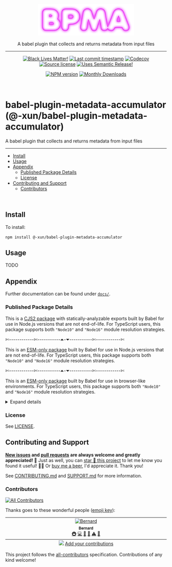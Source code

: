 <!-- symbiote-template-region-start 1 -->

<p align="center" width="100%">
  <img width="300" src="https://raw.githubusercontent.com/Xunnamius/babel-plugin-metadata-accumulator/refs/heads/main/logo.png">
</p>

<p align="center" width="100%">
<!-- symbiote-template-region-end -->
A babel plugin that collects and returns metadata from input files
<!-- symbiote-template-region-start 2 -->
</p>

<hr />

<div align="center">

[![Black Lives Matter!][x-badge-blm-image]][x-badge-blm-link]
[![Last commit timestamp][x-badge-lastcommit-image]][x-badge-repo-link]
[![Codecov][x-badge-codecov-image]][x-badge-codecov-link]
[![Source license][x-badge-license-image]][x-badge-license-link]
[![Uses Semantic Release!][x-badge-semanticrelease-image]][x-badge-semanticrelease-link]

[![NPM version][x-badge-npm-image]][x-badge-npm-link]
[![Monthly Downloads][x-badge-downloads-image]][x-badge-downloads-link]

</div>

<br />

# babel-plugin-metadata-accumulator (@-xun/babel-plugin-metadata-accumulator)

<!-- symbiote-template-region-end -->

A babel plugin that collects and returns metadata from input files

<!-- symbiote-template-region-start 3 -->

---

<!-- remark-ignore-start -->
<!-- symbiote-template-region-end -->
<!-- START doctoc generated TOC please keep comment here to allow auto update -->
<!-- DON'T EDIT THIS SECTION, INSTEAD RE-RUN doctoc TO UPDATE -->

- [Install](#install)
- [Usage](#usage)
- [Appendix](#appendix)
  - [Published Package Details](#published-package-details)
  - [License](#license)
- [Contributing and Support](#contributing-and-support)
  - [Contributors](#contributors)

<!-- END doctoc generated TOC please keep comment here to allow auto update -->
<!-- symbiote-template-region-start 4 -->
<!-- remark-ignore-end -->

<br />

## Install

<!-- symbiote-template-region-end -->

To install:

```shell
npm install @-xun/babel-plugin-metadata-accumulator
```

## Usage

<!-- TODO -->

TODO

<!-- symbiote-template-region-start 5 -->

## Appendix

<!-- symbiote-template-region-end -->

Further documentation can be found under [`docs/`][x-repo-docs].

<!-- TODO: additional appendix sections here -->
<!-- symbiote-template-region-start 6 -->

### Published Package Details

<!-- TODO: choose one of the following and --✄--delete--✄-- the others: -->

This is a [CJS2 package][x-pkg-cjs-mojito] with statically-analyzable exports
built by Babel for use in Node.js versions that are not end-of-life. For
TypeScript users, this package supports both `"Node10"` and `"Node16"` module
resolution strategies.

✄------------✄-----------⏶-⏷-----------✄------------✄

This is an [ESM-only package][x-pkg-esm-wine] built by Babel for use in Node.js
versions that are not end-of-life. For TypeScript users, this package supports
both `"Node10"` and `"Node16"` module resolution strategies.

✄------------✄-----------⏶-⏷-----------✄------------✄

This is an [ESM-only package][x-pkg-esm-wine] built by Babel for use in
browser-like environments. For TypeScript users, this package supports both
`"Node10"` and `"Node16"` module resolution strategies.

<!-- TODO: choose one of the above and --✄--delete--✄-- the others! -->
<!-- symbiote-template-region-end -->
<!-- TODO: additional package details here -->
<!-- symbiote-template-region-start 7 -->

<details><summary>Expand details</summary>

<!-- TODO: choose one of the following and --✄--delete--✄-- the others: -->

That means both CJS2 (via `require(...)`) and ESM (via `import { ... } from ...`
or `await import(...)`) source will load this package from the same entry points
when using Node. This has several benefits, the foremost being: less code
shipped/smaller package size, avoiding [dual package
hazard][x-pkg-dual-package-hazard] entirely, distributables are not
packed/bundled/uglified, a drastically less complex build process, and CJS
consumers aren't shafted.

✄------------✄-----------⏶-⏷-----------✄------------✄

That means ESM source will load this package via `import { ... } from ...` or
`await import(...)` and CJS source will load this package via dynamic
`import()`. This has several benefits, the foremost being: less code
shipped/smaller package size, avoiding [dual package
hazard][x-pkg-dual-package-hazard] entirely, distributables are not
packed/bundled/uglified, and a drastically less complex build process.

The glaring downside, which may or may not be relevant, is that CJS consumers
cannot `require()` this package and can only use `import()` in an asynchronous
context. This means, in effect, CJS consumers may not be able to use this
package at all.

<!-- TODO: choose one of the above and --✄--delete--✄-- the others! -->

Each entry point (i.e. `ENTRY`) in [`package.json`'s
`exports[ENTRY]`][x-repo-package-json] object includes one or more [export
conditions][x-pkg-exports-conditions]. These entries may or may not include: an
[`exports[ENTRY].types`][x-pkg-exports-types-key] condition pointing to a type
declaration file for TypeScript and IDEs, a
[`exports[ENTRY].module`][x-pkg-exports-module-key] condition pointing to
(usually ESM) source for Webpack/Rollup, a `exports[ENTRY].node` and/or
`exports[ENTRY].default` condition pointing to (usually CJS2) source for Node.js
`require`/`import` and for browsers and other environments, and [other
conditions][x-pkg-exports-conditions] not enumerated here. Check the
[package.json][x-repo-package-json] file to see which export conditions are
supported.

Note that, regardless of the [`{ "type": "..." }`][x-pkg-type] specified in
[`package.json`][x-repo-package-json], any JavaScript files written in ESM
syntax (including distributables) will always have the `.mjs` extension. Note
also that [`package.json`][x-repo-package-json] may include the
[`sideEffects`][x-pkg-side-effects-key] key, which is almost always `false` for
optimal [tree shaking][x-pkg-tree-shaking] where appropriate.

<!-- symbiote-template-region-end -->
<!-- TODO: additional package details here -->
<!-- symbiote-template-region-start 8 -->

</details>

### License

<!-- symbiote-template-region-end -->

See [LICENSE][x-repo-license].

<!-- TODO: additional license information and/or sections here -->
<!-- symbiote-template-region-start 9 -->

## Contributing and Support

**[New issues][x-repo-choose-new-issue] and [pull requests][x-repo-pr-compare]
are always welcome and greatly appreciated! 🤩** Just as well, you can [star 🌟
this project][x-badge-repo-link] to let me know you found it useful! ✊🏿 Or [buy
me a beer][x-repo-sponsor], I'd appreciate it. Thank you!

See [CONTRIBUTING.md][x-repo-contributing] and [SUPPORT.md][x-repo-support] for
more information.

<!-- symbiote-template-region-end -->
<!-- TODO: additional contribution/support sections here -->
<!-- symbiote-template-region-start 10 -->

### Contributors

<!-- symbiote-template-region-end -->
<!-- symbiote-template-region-start root-package-only -->
<!-- remark-ignore-start -->
<!-- ALL-CONTRIBUTORS-BADGE:START - Do not remove or modify this section -->

[![All Contributors](https://img.shields.io/badge/all_contributors-1-orange.svg?style=flat-square)](#contributors-)

<!-- ALL-CONTRIBUTORS-BADGE:END -->
<!-- remark-ignore-end -->

Thanks goes to these wonderful people ([emoji
key][x-repo-all-contributors-emojis]):

<!-- remark-ignore-start -->
<!-- ALL-CONTRIBUTORS-LIST:START - Do not remove or modify this section -->
<!-- prettier-ignore-start -->
<!-- markdownlint-disable -->

<table>
  <tbody>
    <tr>
      <td align="center" valign="top" width="14.28%"><a href="https://xunn.io/"><img src="https://avatars.githubusercontent.com/u/656017?v=4?s=100" width="100px;" alt="Bernard"/><br /><sub><b>Bernard</b></sub></a><br /><a href="#infra-Xunnamius" title="Infrastructure (Hosting, Build-Tools, etc)">🚇</a> <a href="https://github.com/Xunnamius/babel-plugin-metadata-accumulator/commits?author=Xunnamius" title="Code">💻</a> <a href="https://github.com/Xunnamius/babel-plugin-metadata-accumulator/commits?author=Xunnamius" title="Documentation">📖</a> <a href="#maintenance-Xunnamius" title="Maintenance">🚧</a> <a href="https://github.com/Xunnamius/babel-plugin-metadata-accumulator/commits?author=Xunnamius" title="Tests">⚠️</a> <a href="https://github.com/Xunnamius/babel-plugin-metadata-accumulator/pulls?q=is%3Apr+reviewed-by%3AXunnamius" title="Reviewed Pull Requests">👀</a></td>
    </tr>
  </tbody>
  <tfoot>
    <tr>
      <td align="center" size="13px" colspan="7">
        <img src="https://raw.githubusercontent.com/all-contributors/all-contributors-cli/1b8533af435da9854653492b1327a23a4dbd0a10/assets/logo-small.svg">
          <a href="https://all-contributors.js.org/docs/en/bot/usage">Add your contributions</a>
        </img>
      </td>
    </tr>
  </tfoot>
</table>

<!-- markdownlint-restore -->
<!-- prettier-ignore-end -->
<!-- ALL-CONTRIBUTORS-LIST:END -->
<!-- remark-ignore-end -->

This project follows the [all-contributors][x-repo-all-contributors]
specification. Contributions of any kind welcome!

<!-- symbiote-template-region-end -->
<!-- symbiote-template-region-start workspace-package-only -->
<!-- (section elided by symbiote) -->
<!-- symbiote-template-region-end -->

[x-badge-blm-image]: https://xunn.at/badge-blm 'Join the movement!'
[x-badge-blm-link]: https://xunn.at/donate-blm
[x-badge-codecov-image]:
  https://img.shields.io/codecov/c/github/Xunnamius/babel-plugin-metadata-accumulator/main?style=flat-square&token=HWRIOBAAPW&flag=package.main_root
  'Is this package well-tested?'
[x-badge-codecov-link]:
  https://codecov.io/gh/Xunnamius/babel-plugin-metadata-accumulator
[x-badge-downloads-image]:
  https://img.shields.io/npm/dm/@-xun/babel-plugin-metadata-accumulator?style=flat-square
  'Number of times this package has been downloaded per month'
[x-badge-downloads-link]:
  https://npmtrends.com/@-xun/babel-plugin-metadata-accumulator
[x-badge-lastcommit-image]:
  https://img.shields.io/github/last-commit/Xunnamius/babel-plugin-metadata-accumulator?style=flat-square
  'Latest commit timestamp'
[x-badge-license-image]:
  https://img.shields.io/npm/l/@-xun/babel-plugin-metadata-accumulator?style=flat-square
  "This package's source license"
[x-badge-license-link]:
  https://github.com/Xunnamius/babel-plugin-metadata-accumulator/blob/main/LICENSE
[x-badge-npm-image]:
  https://xunn.at/npm-pkg-version/@-xun/babel-plugin-metadata-accumulator
  'Install this package using npm or yarn!'
[x-badge-npm-link]: https://npm.im/@-xun/babel-plugin-metadata-accumulator
[x-badge-repo-link]:
  https://github.com/Xunnamius/babel-plugin-metadata-accumulator
[x-badge-semanticrelease-image]:
  https://xunn.at/badge-semantic-release
  'This repo practices continuous integration and deployment!'
[x-badge-semanticrelease-link]:
  https://github.com/semantic-release/semantic-release
[x-pkg-cjs-mojito]:
  https://dev.to/jakobjingleheimer/configuring-commonjs-es-modules-for-nodejs-12ed#publish-only-a-cjs-distribution-with-property-exports
[x-pkg-dual-package-hazard]:
  https://nodejs.org/api/packages.html#dual-package-hazard
[x-pkg-esm-wine]:
  https://dev.to/jakobjingleheimer/configuring-commonjs-es-modules-for-nodejs-12ed#esm-source-and-distribution
[x-pkg-exports-conditions]:
  https://webpack.js.org/guides/package-exports#reference-syntax
[x-pkg-exports-module-key]:
  https://webpack.js.org/guides/package-exports#providing-commonjs-and-esm-version-stateless
[x-pkg-exports-types-key]:
  https://devblogs.microsoft.com/typescript/announcing-typescript-4-5-beta#packagejson-exports-imports-and-self-referencing
[x-pkg-side-effects-key]:
  https://webpack.js.org/guides/tree-shaking#mark-the-file-as-side-effect-free
[x-pkg-tree-shaking]: https://webpack.js.org/guides/tree-shaking
[x-pkg-type]:
  https://github.com/nodejs/node/blob/8d8e06a345043bec787e904edc9a2f5c5e9c275f/doc/api/packages.md#type
[x-repo-all-contributors]: https://github.com/all-contributors/all-contributors
[x-repo-all-contributors-emojis]: https://allcontributors.org/docs/en/emoji-key
[x-repo-choose-new-issue]:
  https://github.com/Xunnamius/babel-plugin-metadata-accumulator/issues/new/choose
[x-repo-contributing]: /CONTRIBUTING.md
[x-repo-docs]: docs
[x-repo-license]: ./LICENSE
[x-repo-package-json]: package.json
[x-repo-pr-compare]:
  https://github.com/Xunnamius/babel-plugin-metadata-accumulator/compare
[x-repo-sponsor]: https://github.com/sponsors/Xunnamius
[x-repo-support]: /.github/SUPPORT.md
